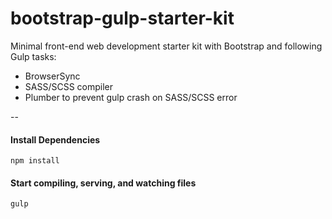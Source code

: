# bootstrap-gulp-starter-kit
Minimal front-end web development starter kit with Bootstrap and following Gulp tasks:
* BrowserSync
* SASS/SCSS compiler
* Plumber to prevent gulp crash on SASS/SCSS error

--

#### Install Dependencies
```
npm install
```

#### Start compiling, serving, and watching files
```
gulp
```

